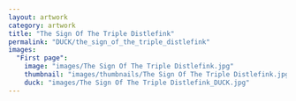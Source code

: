 ```yaml
---
layout: artwork
category: artwork
title: "The Sign Of The Triple Distlefink"
permalink: "DUCK/the_sign_of_the_triple_distlefink"
images:
  "First page":
    image: "images/The Sign Of The Triple Distlefink.jpg"
    thumbnail: "images/thumbnails/The Sign Of The Triple Distlefink.jpg"
    duck: "images/The Sign Of The Triple Distlefink_DUCK.jpg"
---
```

